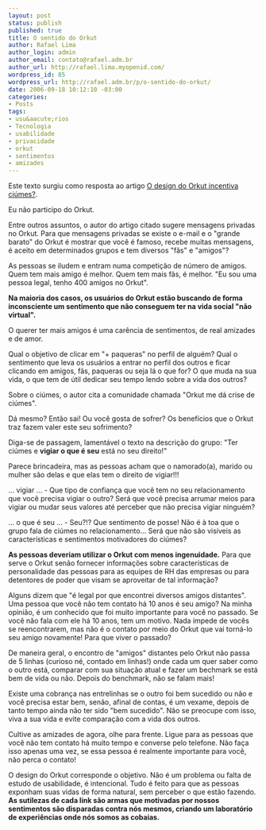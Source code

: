 ```yaml
--- 
layout: post
status: publish
published: true
title: O sentido do Orkut
author: Rafael Lima
author_login: admin
author_email: contato@rafael.adm.br
author_url: http://rafael.lima.myopenid.com/
wordpress_id: 85
wordpress_url: http://rafael.adm.br/p/o-sentido-do-orkut/
date: 2006-09-18 10:12:10 -03:00
categories: 
- Posts
tags: 
- usu&aacute;rios
- Tecnologia
- usabilidade
- privacidade
- orkut
- sentimentos
- amizades
---
```

Este texto surgiu como resposta ao artigo <a href="http://www.usabilidoido.com.br/o_design_do_orkut_incentiva_ciumes_.html">O design do Orkut incentiva ci&uacute;mes?</a>.

Eu n&atilde;o participo do Orkut.

Entre outros assuntos, o autor do artigo citado sugere mensagens privadas no Orkut. Para que mensagens privadas se existe o e-mail e o "grande barato" do Orkut &eacute; mostrar que voc&ecirc; &eacute; famoso, recebe muitas mensagens, &eacute; aceito em determinados grupos e tem diversos "f&atilde;s" e "amigos"?

As pessoas se iludem e entram numa competi&ccedil;&atilde;o de n&uacute;mero de amigos. Quem tem mais amigo &eacute; melhor. Quem tem mais f&atilde;s, &eacute; melhor. "Eu sou uma pessoa legal, tenho 400 amigos no Orkut". 

<strong>Na maioria dos casos, os usu&aacute;rios do Orkut est&atilde;o buscando de forma inconsciente um sentimento que n&atilde;o conseguem ter na vida social "n&atilde;o virtual".</strong>

O querer ter mais amigos &eacute; uma car&ecirc;ncia de sentimentos, de real amizades e de amor.

Qual o objetivo de clicar em "+ paqueras" no perfil de algu&eacute;m? Qual o sentimento que leva os usu&aacute;rios a entrar no perfil dos outros e ficar clicando em amigos, f&atilde;s, paqueras ou seja l&aacute; o que for? O que muda na sua vida, o que tem de &uacute;til dedicar seu tempo lendo sobre a vida dos outros?

Sobre o ci&uacute;mes, o autor cita a comunidade chamada "Orkut me d&aacute; crise de ci&uacute;mes".

D&aacute; mesmo? Ent&atilde;o sai! Ou voc&ecirc; gosta de sofrer? Os benef&iacute;cios que o Orkut traz fazem valer este seu sofrimento?

Diga-se de passagem, lament&aacute;vel o texto na descri&ccedil;&atilde;o do grupo: "Ter ci&uacute;mes e <strong>vigiar o que &eacute; seu</strong> est&aacute; no seu direito!"

Parece brincadeira, mas as pessoas acham que o namorado(a), marido ou mulher s&atilde;o delas e que elas tem o direito de vigiar!!!

... vigiar ... - Que tipo de confian&ccedil;a que voc&ecirc; tem no seu relacionamento que voc&ecirc; precisa vigiar o outro? Ser&aacute; que voc&ecirc; precisa arrumar meios para vigiar ou mudar seus valores at&eacute; perceber que n&atilde;o precisa vigiar ningu&eacute;m?

... o que &eacute; seu ... - Seu?!? Que sentimento de posse! N&atilde;o &eacute; &agrave; toa que o grupo fala de ci&uacute;mes no relacionamento... Ser&aacute; que n&atilde;o s&atilde;o vis&iacute;veis as caracter&iacute;sticas e sentimentos motivadores do ci&uacute;mes?

<strong>As pessoas deveriam utilizar o Orkut com menos ingenuidade.</strong> Para que serve o Orkut sen&atilde;o fornecer informa&ccedil;&otilde;es sobre caracter&iacute;sticas de personalidade das pessoas para as equipes de RH das empresas ou para detentores de poder que visam se aproveitar de tal informa&ccedil;&atilde;o?

Alguns dizem que "&eacute; legal por que encontrei diversos amigos distantes". Uma pessoa que voc&ecirc; n&atilde;o tem contato h&aacute; 10 anos &eacute; seu amigo? Na minha opini&atilde;o, &eacute; um conhecido que foi muito importante para voc&ecirc; no passado. Se voc&ecirc; n&atilde;o fala com ele h&aacute; 10 anos, tem um motivo. Nada impede de voc&ecirc;s se reencontrarem, mas n&atilde;o &eacute; o contato por meio do Orkut que vai torn&aacute;-lo seu amigo novamente! Para que viver o passado?

De maneira geral, o encontro de "amigos" distantes pelo Orkut n&atilde;o passa de 5 linhas (curioso n&eacute;, contado em linhas!) onde cada um quer saber como o outro est&aacute;, comparar com sua situa&ccedil;&atilde;o atual e fazer um bechmark se est&aacute; bem de vida ou n&atilde;o. Depois do benchmark, n&atilde;o se falam mais!

Existe uma cobran&ccedil;a nas entrelinhas se o outro foi bem sucedido ou n&atilde;o e voc&ecirc; precisa estar bem, sen&atilde;o, afinal de contas, &eacute; um vexame, depois de tanto tempo ainda n&atilde;o ter sido "bem sucedido". N&atilde;o se preocupe com isso, viva a sua vida e evite compara&ccedil;&atilde;o com a vida dos outros.

Cultive as amizades de agora, olhe para frente. Ligue para as pessoas que voc&ecirc; n&atilde;o tem contato h&aacute; muito tempo e converse pelo telefone. N&atilde;o fa&ccedil;a isso apenas uma vez, se essa pessoa &eacute; realmente importante para voc&ecirc;, n&atilde;o perca o contato!

O design do Orkut corresponde o objetivo. N&atilde;o &eacute; um problema ou falta de estudo de usabilidade, &eacute; intencional. Tudo &eacute; feito para que as pessoas exponham suas vidas de forma natural, sem perceber o que est&atilde;o fazendo. <strong>As sutilezas de cada link s&atilde;o armas que motivadas por nossos sentimentos s&atilde;o disparadas contra n&oacute;s mesmos, criando um laborat&oacute;rio de experi&ecirc;ncias onde n&oacute;s somos as cobaias.</strong>
